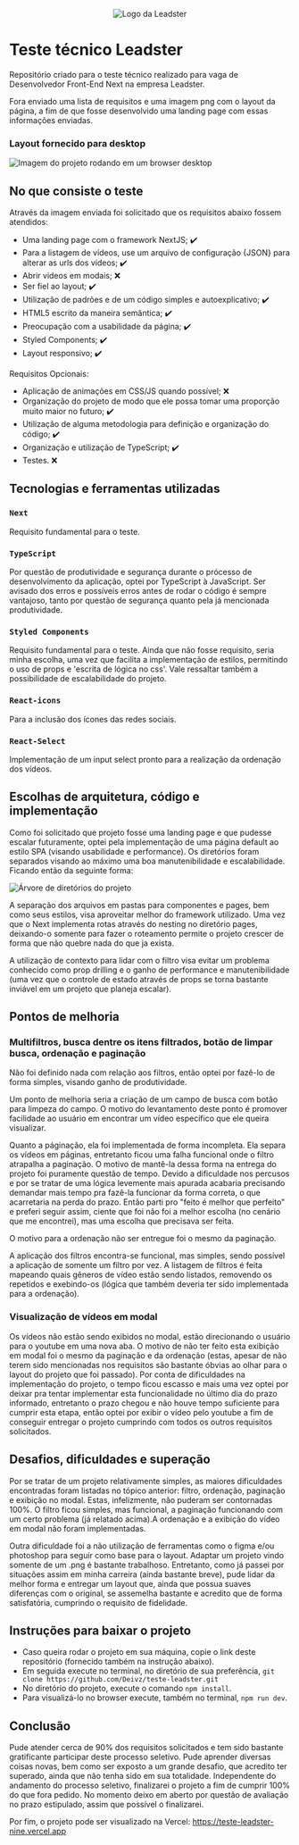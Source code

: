 <p align="center">
<img src="https://github.com/Deivz/teste-leadster/assets/78604613/fd1ea859-c349-498d-8a68-f2691d1738a7" alt="Logo da Leadster" />
</p>

# Teste técnico Leadster

Repositório criado para o teste técnico realizado para vaga de Desenvolvedor Front-End Next na empresa Leadster.

Fora enviado uma lista de requisitos e uma imagem png com o layout da página, a fim de que fosse desenvolvido uma landing page com essas informações enviadas.

### Layout fornecido para desktop
<img src="https://github.com/Deivz/teste-leadster/assets/78604613/a7c44683-7e55-4981-b8d8-e3ecc890879c" alt="Imagem do projeto rodando em um browser desktop" />

## No que consiste o teste

Através da imagem enviada foi solicitado que os requisitos abaixo fossem atendidos:

- Uma landing page com o framework NextJS; :heavy_check_mark:
- Para a listagem de vídeos, use um arquivo de configuração {JSON} para alterar as urls dos vídeos; :heavy_check_mark:
- Abrir videos em modais; :x:
- Ser fiel ao layout; :heavy_check_mark:
- Utilização de padrões e de um código simples e autoexplicativo; :heavy_check_mark:
- HTML5 escrito da maneira semântica; :heavy_check_mark:
- Preocupação com a usabilidade da página; :heavy_check_mark:
- Styled Components; :heavy_check_mark:
- Layout responsivo; :heavy_check_mark:

Requisitos Opcionais:
- Aplicação de animações em CSS/JS quando possível; :x:
- Organização do projeto de modo que ele possa tomar uma proporção muito maior no futuro; :heavy_check_mark:
- Utilização de alguma metodologia para definição e organização do código; :heavy_check_mark:
- Organização e utilização de TypeScript; :heavy_check_mark:
- Testes. :x:


## Tecnologias e ferramentas utilizadas
### `Next`
Requisito fundamental para o teste.

### `TypeScript`
Por questão de produtividade e segurança durante o prócesso de desenvolvimento da aplicação, optei por TypeScript à JavaScript.
Ser avisado dos erros e possíveis erros antes de rodar o código é sempre vantajoso, tanto por questão de segurança quanto pela já mencionada produtividade.

### `Styled Components`
Requisito fundamental para o teste. Ainda que não fosse requisito, seria minha escolha, uma vez que facilita a implementação de estilos, permitindo o uso de props
e 'escrita de lógica no css'. Vale ressaltar também a possibilidade de escalabilidade do projeto.

### `React-icons`
Para a inclusão dos ícones das redes sociais.

### `React-Select`
Implementação de um input select pronto para a realização da ordenação dos vídeos.


## Escolhas de arquitetura, código e implementação
Como foi solicitado que projeto fosse uma landing page e que pudesse escalar futuramente, optei pela implementação de uma página default ao estilo SPA (visando usabilidade e performance).
Os diretórios foram separados visando ao máximo uma boa manutenibilidade e escalabilidade. Ficando então da seguinte forma:

<img src="https://github.com/Deivz/teste-leadster/assets/78604613/ed42cf60-586a-43f7-aa29-ddc7b37b924f" alt="Árvore de diretórios do projeto" />

A separação dos arquivos em pastas para componentes e pages, bem como seus estilos, visa aproveitar melhor do framework utilizado. Uma vez que o Next implementa rotas através do nesting no
diretório pages, deixando-o somente para fazer o roteamento permite o projeto crescer de forma que não quebre nada do que ja exista.

A utilização de contexto para lidar com o filtro visa evitar um problema conhecido como prop drilling e o ganho de performance e manutenibilidade (uma vez que o controle de estado através de props
se torna bastante inviável em um projeto que planeja escalar).

## Pontos de melhoria
### Multifiltros, busca dentre os itens filtrados, botão de limpar busca, ordenação e paginação
Não foi definido nada com relação aos filtros, então optei por fazê-lo de forma simples, visando ganho de produtividade.

Um ponto de melhoria seria a criação de um campo de busca com botão para limpeza do campo. O motivo do levantamento deste ponto é promover facilidade
ao usuário em encontrar um vídeo específico que ele queira visualizar.

Quanto a páginação, ela foi implementada de forma incompleta. Ela separa os vídeos em páginas, entretanto ficou uma falha funcional onde o filtro atrapalha a paginação.
O motivo de mantê-la dessa forma na entrega do projeto foi puramente questão de tempo. Devido a dificuldade nos percusos e por se tratar de uma lógica levemente mais apurada
acabaria precisando demandar mais tempo pra fazê-la funcionar da forma correta, o que acarretaria na perda do prazo. Então parti pro "feito é melhor que perfeito" e preferi seguir assim,
ciente que foi não foi a melhor escolha (no cenário que me encontrei), mas uma escolha que precisava ser feita.

O motivo para a ordenação não ser entregue foi o mesmo da paginação.

A aplicação dos filtros encontra-se funcional, mas simples, sendo possível a aplicação de somente um filtro por vez. A listagem de filtros é feita mapeando quais gêneros de vídeo
estão sendo listados, removendo os repetidos e exebindo-os (lógica que também deveria ter sido implementada para a ordenação).

### Visualização de vídeos em modal
Os vídeos não estão sendo exibidos no modal, estão direcionando o usuário para o youtube em uma nova aba.
O motivo de não ter feito esta exibição em modal foi o mesmo da paginação e da ordenação (estas, apesar de não terem sido mencionadas nos requisitos são bastante óbvias ao olhar
para o layout do projeto que foi passado). Por conta de dificuldades na implementação do projeto, o tempo ficou escasso e mais uma vez optei por deixar pra tentar implementar esta funcionalidade
no último dia do prazo informado, entretanto o prazo chegou e não houve tempo suficiente para cumprir esta etapa, então optei por exibir o vídeo pelo youtube a fim de conseguir entregar o projeto
cumprindo com todos os outros requisitos solicitados.


## Desafios, dificuldades e superação
Por se tratar de um projeto relativamente simples, as maiores dificuldades encontradas foram listadas no tópico anterior: filtro, ordenação, paginação e exibição no modal.
Estas, infelizmente, não puderam ser contornadas 100%. O filtro ficou simples, mas funcional, a paginação funcionando com um certo problema (já relatado acima).A ordenação e a exibição do vídeo em modal não foram implementadas.

Outra dificuldade foi a não utilização de ferramentas como o figma e/ou photoshop para seguir como base para o layout. Adaptar um projeto vindo somente de um .png é bastante trabalhoso. Entretanto, como já passei
por situações assim em minha carreira (ainda bastante breve), pude lidar da melhor forma e entregar um layout que, ainda que possua suaves diferenças com o original, se assemelha bastante e acredito que de forma
satisfatória, cumprindo o requisito de fidelidade.


## Instruções para baixar o projeto
- Caso queira rodar o projeto em sua máquina, copie o link deste repositório (fornecido também na instrução abaixo).
- Em seguida execute no terminal, no diretório de sua preferência, `git clone https://github.com/Deivz/teste-leadster.git`
- No diretório do projeto, execute o comando `npm install`.
- Para visualizá-lo no browser execute, também no terminal, `npm run dev`.

## Conclusão
Pude atender cerca de 90% dos requisitos solicitados e tem sido bastante gratificante participar deste processo seletivo.
Pude aprender diversas coisas novas, bem como ser exposto a um grande desafio, que acredito ter superado, ainda que não tenha sido em sua totalidade.
Independente do andamento do processo seletivo, finalizarei o projeto a fim de cumprir 100% do que fora pedido. No momento deixo em aberto por questão de avaliação no prazo estipulado,
assim que possível o finalizarei.

Por fim, o projeto pode ser visualizado na Vercel: https://teste-leadster-nine.vercel.app
